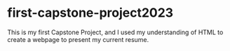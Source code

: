 # first-capstone-project2023
This is my first Capstone Project, and I used my understanding of HTML to create a webpage to present my current resume.
